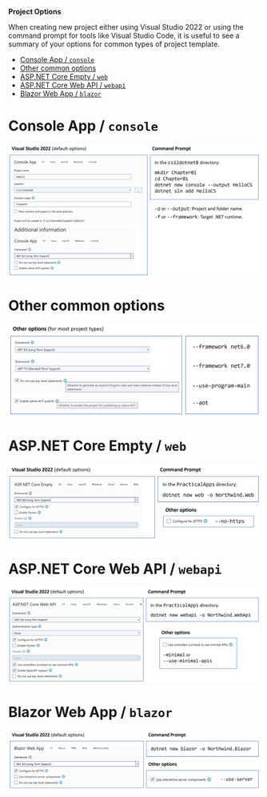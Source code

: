 **Project Options**

When creating new project either using Visual Studio 2022 or using the command prompt for tools like Visual Studio Code, it is useful to see a summary of your options for common types of project template.

- [Console App / `console`](#console-app--console)
- [Other common options](#other-common-options)
- [ASP.NET Core Empty / `web`](#aspnet-core-empty--web)
- [ASP.NET Core Web API / `webapi`](#aspnet-core-web-api--webapi)
- [Blazor Web App / `blazor`](#blazor-web-app--blazor)

# Console App / `console`

![Console App default options](assets/B19586_01_Projects_01.png)

# Other common options

![Other common options](assets/B19586_01_Projects_02.png)

# ASP.NET Core Empty / `web`

![ASP.NET Core Empty default options](assets/B19586_01_Projects_03.png)

# ASP.NET Core Web API / `webapi`

![ASP.NET Core Web API default options](assets/B19586_01_Projects_04.png)

# Blazor Web App / `blazor`

![ASP.NET Core Web default options](assets/B19586_01_Projects_05.png)
